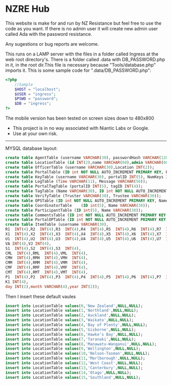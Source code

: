 NZRE Hub
==============
This website is make for and run by NZ Resistance but feel free to use the code as you want.
If there is no admin user it will create new admin user called Ada with the password resistance.

Any sugestions or bug reports are welcome.

This runs on a LAMP server with the files in a folder called Ingress at the web root directory's.
There is a folder called .data with DB\_PASSWORD.php in it, in the root dir.This file is necessary because "Tools/database.php" imports it. This is some sample code for ".data/DB\_PASSWORD.php":
```php
<?php
	//Sample
	$HOST = "localhost";
	$USER = "ingress";
	$PSWD = "password";
	$DB = "ingress";
?>
```

The mobile version has been tested on screen sizes down to 480x800

* This project is in no way associated with Niantic Labs or Google.
* Use at your own risk.

***
MYSQL database layout:

```sql
create table AgentTable (username VARCHAR(30), passwordHash VARCHAR(128), Admin tinyint(1), lvl INT(3), AP  INT(9), Location INT(2), ViewDegree INT(2));
create table LocationTable (id INT(2),name VARCHAR(60),admin VARCHAR(60),Description VARCHAR(10000));
create table OfficerTable (username VARCHAR(30),Location INT(2));
create table PortalTable (ID int NOT NULL AUTO_INCREMENT PRIMARY KEY, PortalName VARCHAR(60), Location int(2), Lat int(10), Lon int(10));
create table KeyTable (username VARCHAR(30), portalID INT(5), NumKeys INT(4));
create table LogTable (Time VARCHAR(11), Message VARCHAR(50));
create table PortalTagTable (portalID INT(5), tagID INT(4));
create table TagTable (Name VARCHAR(30), ID int NOT NULL AUTO_INCREMENT PRIMARY KEY);
create table VerifyTable (Truster VARCHAR(30), Trustee VARCHAR(30));
create table OPSTable (ID int NOT NULL AUTO_INCREMENT PRIMARY KEY, Name VARCHAR(60), Description VARCHAR(10000), Private tinyint(1), Archived tinyint(1));
create table CoordinatorTable	 (ID int(5), Name VARCHAR(30));
create table ParticipantTable (ID int(5), Name VARCHAR(30));
create table CommentsTable (ID int NOT NULL AUTO_INCREMENT PRIMARY KEY, OP_ID int(5), Msg VARCHAR(10000), Name VARCHAR(30), Time int(11));
create table PortalOPTable (ID int NOT NULL AUTO_INCREMENT PRIMARY KEY, PortalName VARCHAR(60), Location int(2), Lat int(10), Lon int(10), Private tinyint(1), OP_ID int(5));
create table ItemTable (username VARCHAR(30),
R1  INT(4),R2  INT(4),R3  INT(4),R4  INT(4),R5  INT(4),R6  INT(4),R7  INT(4),R8  INT(4),
X1  INT(4),X2  INT(4),X3  INT(4),X4  INT(4),X5  INT(4),X6  INT(4),X7  INT(4),X8  INT(4),
U1  INT(4),U2  INT(4),U3  INT(4),U4  INT(4),U5  INT(4),U6  INT(4),U7  INT(4),U8  INT(4),
VA INT(4),VJ INT(4),
S1  INT(4),S2  INT(4),S3  INT(4),
CML  INT(4),RML  INT(4),VML  INT(4),
CMH  INT(4),RMH  INT(4),VMH  INT(4),
CMM  INT(4),RMM  INT(4),VMM  INT(4),
CMF  INT(4),RMF  INT(4),VMF  INT(4),
CMT  INT(4),RMT  INT(4),VMT  INT(4),
P1  INT(4),P2  INT(4),P3  INT(4),P4  INT(4),P5  INT(4),P6  INT(4),P7  INT(4),P8  INT(4),
K1 INT(4),
day INT(2),month VARCHAR(4),year INT(2));
```
Then I insert these default vaules
```sql
insert into LocationTable values(0,'New Zealand',NULL,NULL);
insert into LocationTable values(1,'Northland',NULL,NULL);
insert into LocationTable values(2,'Auckland',NULL,NULL);
insert into LocationTable values(3,'Waikato',NULL,NULL);
insert into LocationTable values(4,'Bay of Plenty',NULL,NULL);
insert into LocationTable values(5,'Gisborne',NULL,NULL);
insert into LocationTable values(6,'Hawke’s Bay',NULL,NULL);
insert into LocationTable values(7,'Taranaki',NULL,NULL);
insert into LocationTable values(8,'Manawatu-Wanganui',NULL,NULL);
insert into LocationTable values(9,'Wellington',NULL,NULL);
insert into LocationTable values(10,'Nelson-Tasman',NULL,NULL);
insert into LocationTable values(11,'Marlborough',NULL,NULL);
insert into LocationTable values(12,'West Coast',NULL,NULL);
insert into LocationTable values(13,'Canterbury',NULL,NULL);
insert into LocationTable values(14,'Otago',NULL,NULL);
insert into LocationTable values(15,'Southland',NULL,NULL);
```
